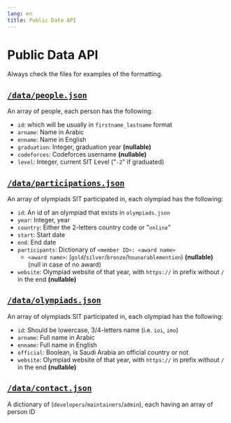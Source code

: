 ```yaml
---
lang: en
title: Public Data API
---
```

# Public Data API

Always check the files for examples of the formatting.

## [`/data/people.json`](/data/people.json)
An array of people, each person has the following:
- `id`: which will be usually in `firstname_lastname` format
- `arname`: Name in Arabic
- `enname`: Name in English 
- `graduation`: Integer, graduation year **(nullable)**
- `codeforces`: Codeforces username **(nullable)**
- `level`: Integer, current SIT Level ("`-2`" if graduated)

## [`/data/participations.json`](/data/participations.json)
An array of olympiads SIT participated in, each olympiad has the following:
- `id`: An id of an olympiad that exists in `olympiads.json`
- `year`: Integer, year
- `country`: Either the 2-letters country code or "`online`"
- `start`: Start date
- `end`: End date
- `participants`: Dictionary of `<member ID>: <award name>`
    - `<award name>`: (`gold`/`silver`/`bronze`/`hounarablemention`) **(nullable)** (null in case of no award)
- `website`: Olympiad website of that year, with `https://` in prefix without `/` in the end **(nullable)**

## [`/data/olympiads.json`](/data/olympiads.json)
An array of olympiads SIT participated in, each olympiad has the following:
- `id`: Should be lowercase, 3/4-letters name (i.e. `ioi`, `imo`)
- `arname`: Full name in Arabic
- `enname`: Full name in English 
- `official`: Boolean, is Saudi Arabia an official country or not
- `website`: Olympiad website of that year, with `https://` in prefix without `/` in the end **(nullable)**


## [`/data/contact.json`](/data/contact.json)
A dictionary of (`developers`/`maintainers`/`admin`), each having an array of person ID